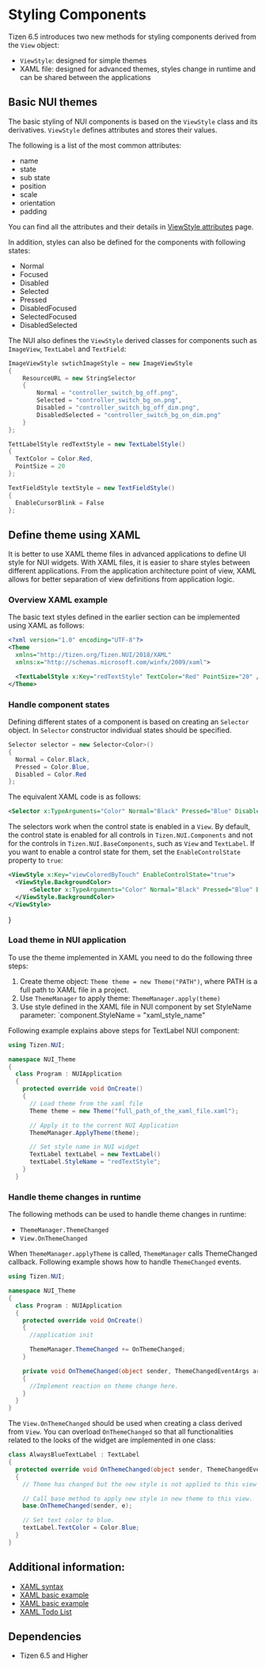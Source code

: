 # Styling Components
Tizen 6.5 introduces two new methods for styling components derived from the `View` object:
  - `ViewStyle`: designed for simple themes
  -  XAML file: designed for advanced themes, styles change in runtime and can be shared between the applications

## Basic NUI themes
The basic styling of NUI components is based on the `ViewStyle` class and its derivatives. `ViewStyle` defines attributes and stores their values. 

The following is a list of the most common attributes:  
- name
- state 
- sub state
- position
- scale
- orientation
- padding 

You can find all the attributes and their details in [ViewStyle attributes](https://github.com/Samsung/TizenFX/blob/master/src/Tizen.NUI/src/public/BaseComponents/Style/ViewStyle.cs) page.

In addition, styles can also be defined for the components with following states:
- Normal
- Focused
- Disabled 
- Selected 
- Pressed 
- DisabledFocused
- SelectedFocused 
- DisabledSelected

The NUI also defines the `ViewStyle` derived classes for components such as  `ImageView`, `TextLabel` and `TextField`:

```csharp
ImageViewStyle swtichImageStyle = new ImageViewStyle
{
    ResourceURL = new StringSelector
    {
        Normal = "controller_switch_bg_off.png",
        Selected = "controller_switch_bg_on.png",
        Disabled = "controller_switch_bg_off_dim.png",
        DisabledSelected = "controller_switch_bg_on_dim.png"
    }
};

TettLabelStyle redTextStyle = new TextLabelStyle()
{
  TextColor = Color.Red,
  PointSize = 20
};

TextFieldStyle textStyle = new TextFieldStyle()
{
  EnableCursorBlink = False
};
```

## Define theme using XAML

It is better to use XAML theme files in advanced applications to define UI style for NUI widgets. With XAML files, it is easier to share styles between different applications. From the application architecture point of view, XAML allows for better separation of view definitions from application logic.

### Overview XAML example

 The basic text styles defined in the earlier section can be implemented using XAML as follows:

```xml
<?xml version="1.0" encoding="UTF-8"?>
<Theme
  xmlns="http://tizen.org/Tizen.NUI/2018/XAML"
  xmlns:x="http://schemas.microsoft.com/winfx/2009/xaml">

  <TextLabelStyle x:Key="redTextStyle" TextColor="Red" PointSize="20" />
</Theme>
```

### Handle component states

Defining different states of a component is based on creating an `Selector` object. In `Selector` constructor individual states should be specified. 

```csharp
Selector selector = new Selector<Color>()
{
  Normal = Color.Black,
  Pressed = Color.Blue,
  Disabled = Color.Red
};
```

The equivalent XAML code is as follows:

```xml
<Selector x:TypeArguments="Color" Normal="Black" Pressed="Blue" Disabled="Red"/>
```

The selectors work when the control state is enabled in a `View`. By default, the control state is enabled for all controls in `Tizen.NUI.Components` and not for the controls in `Tizen.NUI.BaseComponents`, such as `View` and `TextLabel`. If you want to enable a control state for them, set the `EnableControlState` property to `true`:

```xml
<ViewStyle x:Key="viewColoredByTouch" EnableControlState="true">
  <ViewStyle.BackgroundColor>
      <Selector x:TypeArguments="Color" Normal="Black" Pressed="Blue" Disabled="Red"/>
  </ViewStyle.BackgroundColor>
</ViewStyle>
```
}

### Load theme in NUI application

To use the theme implemented in XAML you need to do the following three steps: 
1. Create theme object: `Theme theme = new Theme("PATH")`, where PATH is a full path to XAML file in a project.
2. Use `ThemeManager` to apply theme: `ThemeManager.apply(theme)`
3. Use style defined in the XAML file in NUI component by set StyleName parameter: `component.StyleName = "xaml_style_name"

Following example explains above steps for TextLabel NUI component:

```csharp
using Tizen.NUI; 

namespace NUI_Theme
{
  class Program : NUIApplication
  {
    protected override void OnCreate()
    {
      // Load theme from the xaml file
      Theme theme = new Theme("full_path_of_the_xaml_file.xaml");

      // Apply it to the current NUI Application
      ThemeManager.ApplyTheme(theme);

      // Set style name in NUI widget
      TextLabel textLabel = new TextLabel()
      textLabel.StyleName = "redTextStyle";
    }
  }
```

### Handle theme changes in runtime

The following methods can be used to handle theme changes in runtime:
* `ThemeManager.ThemeChanged`
* `View.OnThemeChanged`

When `ThemeManager.applyTheme` is called, `ThemeManager` calls ThemeChanged callback. Following example shows how to handle `ThemeChanged` events. 

```csharp
using Tizen.NUI;

namespace NUI_Theme
{
  class Program : NUIApplication
  {
    protected override void OnCreate()
    {
      //application init

      ThemeManager.ThemeChanged += OnThemeChanged;
    }

    private void OnThemeChanged(object sender, ThemeChangedEventArgs args) 
    {
      //Implement reaction on theme change here.
    }
  }
}
```

The `View.OnThemeChanged` should be used when creating a class derived from `View`. You can overload `OnThemeChanged` so that all functionalities related to the looks of the widget are implemented in one class:

```csharp 
class AlwaysBlueTextLabel : TextLabel
{
  protected override void OnThemeChanged(object sender, ThemeChangedEventArgs e)
  {
    // Theme has changed but the new style is not applied to this view yet.

    // Call base method to apply new style in new theme to this view.
    base.OnThemeChanged(sender, e);

    // Set text color to blue.
    textLabel.TextColor = Color.Blue;
  }
}
```

## Additional information:
  * [XAML syntax](https://github.com/dalihub/nui-demo/blob/master/ThemeExample/docs/NUIXamlStyleSyntax.md)
  * [XAML basic example](https://github.com/dalihub/nui-demo/tree/master/ThemeExample/Basic1)
  * [XAML basic example](https://github.com/dalihub/nui-demo/tree/master/ThemeExample/Basic2)
  * [XAML Todo List](https://github.com/dalihub/nui-demo/tree/master/ThemeExample/TodoList)

## Dependencies
  -   Tizen 6.5 and Higher
